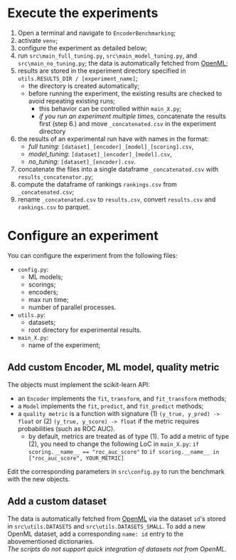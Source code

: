 # Execute the experiments
1. Open a terminal and navigate to `EncoderBenchmarking`;
2. activate `venv`;
3. configure the experiment as detailed below;
4. run `src\main_full_tuning.py`, `src\main_model_tuning.py`, and `src\main_no_tuning.py`; the data is automatically fetched from [OpenML](https://www.openml.org/);
5. results are stored in the experiment directory specified in `utils.RESULTS_DIR / [experiment_name]`;
    - the directory is created automatically;
    - before running the experiment, the existing results are checked to avoid repeating existing runs;
      - this behavior can be controlled within `main_X.py`;
      - _if you run an experiment multiple times_, concatenate the results first (step 6.) and
        move `_concatenated.csv` in the experiment directory
6. the results of an experimental run have with names in the format:
     - _full tuning_: `[dataset]_[encoder]_[model]_[scoring].csv`,
     - _model_tuning_: `[dataset]_[encoder]_[model].csv`,
     - _no_tuning_: `[dataset]_[encoder].csv`.
7. concatenate the files into a single dataframe `_concatenated.csv` with `results_concatenator.py`;
8. compute the dataframe of rankings `rankings.csv` from `_concatenated.csv`; 
9. rename `_concatenated.csv` to `results.csv`, convert `results.csv` and `rankings.csv` to parquet.

# Configure an experiment
You can configure the experiment from the following files:
- `config.py`: 
  - ML models;
  - scorings;
  - encoders;
  - max run time;
  - number of parallel processes.
- `utils.py`:
  - datasets;
  - root directory for experimental results.
- `main_X.py`:
  - name of the experiment; 

## Add custom Encoder, ML model, quality metric
The objects must implement the scikit-learn API:
- an `Encoder` implements the `fit`, `transform`, and `fit_transform` methods;
- a `Model` implements the `fit`, `predict`, and `fit_predict` methods;
- a `quality metric` is a function with signature  (1) `(y_true, y_pred) -> float` or (2) `(y_true, y_score) -> float` if the metric requires probabilities (such as ROC AUC).
  - by default, metrics are treated as of type (1). To add a metric of type (2), you need to change the following LoC in `main_X.py`:
  `if scoring.__name__ == "roc_auc_score"` to `if scoring.__name__ in ["roc_auc_score", YOUR_METRIC]`

Edit the corresponding parameters in `src\config.py` to run the benchmark with the new objects. 

## Add a custom dataset
The data is automatically fetched from [OpenML](https://www.openml.org/) via the dataset `id`'s stored in `src\utils.DATASETS` and `src\utils.DATASETS_SMALL`. 
To add a new OpenML dataset, add a corresponding `name: id` entry to the abovementioned dictionaries.  
_The scripts do not support quick integration of datasets not from OpenML._ 





